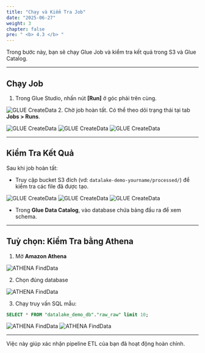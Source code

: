 ```yaml
---
title: "Chạy và Kiểm Tra Job"
date: "2025-06-27"
weight: 3
chapter: false
pre: " <b> 4.3 </b> "
---
```


Trong bước này, bạn sẽ chạy Glue Job và kiểm tra kết quả trong S3 và Glue Catalog.

---

## Chạy Job

1. Trong Glue Studio, nhấn nút **[Run]** ở góc phải trên cùng.

![GLUE CreateData](/images/5.glue/37_gluejob_new.png)
2. Chờ job hoàn tất. Có thể theo dõi trạng thái tại tab **Jobs > Runs**.

![GLUE CreateData](/images/5.glue/38_gluejob_new.png)
![GLUE CreateData](/images/5.glue/39_gluejob_new.png)
![GLUE CreateData](/images/5.glue/40_gluejob_new.png)


---

## Kiểm Tra Kết Quả

Sau khi job hoàn tất:

- Truy cập bucket S3 đích (vd: `datalake-demo-yourname/processed/`) để kiểm tra các file đã được tạo.

![GLUE CreateData](/images/5.glue/41_gluejob_new.png)
![GLUE CreateData](/images/5.glue/42_gluejob_new.png)
![GLUE CreateData](/images/5.glue/43_gluejob_new.png)

- Trong **Glue Data Catalog**, vào database chứa bảng đầu ra để xem schema.

---

## Tuỳ chọn: Kiểm Tra bằng Athena

1. Mở **Amazon Athena**

![ATHENA FindData](/images/6.athena/01_athena.png)

2. Chọn đúng database

![ATHENA FindData](/images/6.athena/02_athena.png)

3. Chạy truy vấn SQL mẫu:
```sql
SELECT * FROM "datalake_demo_db"."raw_raw" limit 10;
```
![ATHENA FindData](/images/6.athena/03_athena.png)
![ATHENA FindData](/images/6.athena/04_athena.png)

---

Việc này giúp xác nhận pipeline ETL của bạn đã hoạt động hoàn chỉnh.
